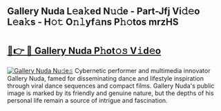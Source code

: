 ## Gallery Nuda L𝚎a𝚔ed N𝚞𝚍e - Part-Jfj Vi𝚍𝚎o L𝚎a𝚔s - H𝚘𝚝 O𝚗𝚕yf𝚊ns P𝚑𝚘tos mrzHS

# <h2><a href="http://kf8g07.oniu.top/?m=Gallery+Nuda">🔗👉 🔴 Gallery Nuda P𝚑ot𝚘𝚜 V𝚒d𝚎o</a></h2>

[![Gallery Nuda Nu𝚍e𝚜](https://i.imgur.com/0qMVB7G.gif)](http://kf8g07.oniu.top/?m=Gallery+Nuda)
Cybernetic performer and multimedia innovator Gallery Nuda, famed for disseminating dance and lifestyle inspiration through viral dance sequences and compact films. Gallery Nuda's public image is marked by its friendly and genuine nature, but the depths of his personal life remain a source of intrigue and fascination.  

